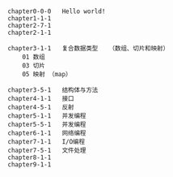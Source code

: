 #
    chapter0-0-0   Hello world!
    chapter1-1-1   
    chapter2-7-1   
    chapter2-1-1   
    
    chapter3-1-1   复合数据类型   （数组、切片和映射）
        01 数组
        03 切片
        05 映射 （map）
        
    chapter3-5-1   结构体与方法
    chapter4-1-1   接口
    chapter4-5-1   反射
    chapter5-1-1   并发编程
    chapter5-5-1   并发编程
    chapter6-1-1   网络编程
    chapter7-1-1   I/O编程
    chapter7-5-1   文件处理
    chapter8-1-1   
    chapter9-1-1   
    

